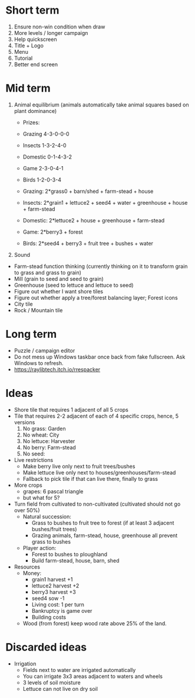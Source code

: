 ﻿Short term
==========
1. Ensure non-win condition when draw
1. More levels / longer campaign
1. Help quickscreen
1. Title + Logo
1. Menu
1. Tutorial
1. Better end screen

Mid term
========
1. Animal equilibrium (animals automatically take animal squares based on plant dominance)
    * Prizes: 
    * Grazing  4-3-0-0-0
    * Insects  1-3-2-4-0
    * Domestic 0-1-4-3-2
    * Game     2-3-0-4-1
    * Birds    1-2-0-3-4


    * Grazing: 2*grass0 + barn/shed + farm-stead + house
    * Insects: 2*grain1 + lettuce2 + seed4 + water + greenhouse + house + farm-stead
    * Domestic: 2*lettuce2 + house + greenhouse + farm-stead
    * Game: 2*berry3 + forest
    * Birds: 2*seed4 + berry3 + fruit tree + bushes + water
1. Sound

* Farm-stead function thinking (currently thinking on it to transform grain to grass and grass to grain)
* Mill (grain to seed and seed to grain)
* Greenhouse (seed to lettuce and lettuce to seed)
* Figure out whether I want shore tiles
* Figure out whether apply a tree/forest balancing layer; Forest icons
* City tile
* Rock / Mountain tile

Long term
=========
* Puzzle / campaign editor
* Do not mess up Windows taskbar once back from fake fullscreen. Ask Windows to refresh.
* https://raylibtech.itch.io/rrespacker


Ideas
=====

* Shore tile that requires 1 adjacent of all 5 crops
* Tile that requires 2-2 adjacent of each of 4 specific crops, hence, 5 versions
    1. No grass: Garden
    2. No wheat: City
    3. No lettuce: Harvester
    4. No berry: Farm-stead
    5. No seed:
* Live restrictions
    * Make berry live only next to fruit trees/bushes
    * Make lettuce live only next to houses/greenhouses/farm-stead
    * Fallback to pick tile if that can live there, finally to grass
* More crops
    * grapes: 6 pascal triangle
    * but what for 5?
* Turn field from cultivated to non-cultivated (cultivated should not go over 50%)
    * Natural succession:
        * Grass to bushes to fruit tree to forest (if at least 3 adjacent bushes/fruit trees)
        * Grazing animals, farm-stead, house, greenhouse all prevent grass to bushes
    * Player action:
        * Forest to bushes to ploughland
        * Build farm-stead, house, barn, shed
* Resources
    * Money:
        * grain1 harvest +1
        * lettuce2 harvest +2
        * berry3 harvest +3
        * seed4 sow -1
        * Living cost: 1 per turn
        * Bankruptcy is game over
        * Building costs
    * Wood (from forest) keep wood rate above 25% of the land.


Discarded ideas
===============

* Irrigation
    * Fields next to water are irrigated automatically
    * You can irrigate 3x3 areas adjacent to waters and wheels
    * 3 levels of soil moisture
    * Lettuce can not live on dry soil    
